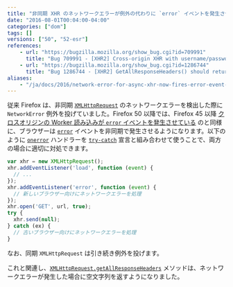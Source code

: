 ```yaml
---
title: "非同期 XHR のネットワークエラーが例外の代わりに `error` イベントを発生させるようになり、`getAllResponseHeaders()` は空文字列を返します"
date: "2016-08-01T00:04:00-04:00"
categories: ["dom"]
tags: []
versions: ["50", "52-esr"]
references:
    - url: "https://bugzilla.mozilla.org/show_bug.cgi?id=709991"
      title: "Bug 709991 - [XHR2] Cross-origin XHR with username/password in URL throws"
    - url: "https://bugzilla.mozilla.org/show_bug.cgi?id=1286744"
      title: "Bug 1286744 - [XHR2] GetAllResponseHeaders() should return an empty string if the XHR failed."
aliases:
    - "/ja/docs/2016/network-error-for-async-xhr-now-fires-error-event-instead-of-throwing/"
---
```

従来 Firefox は、非同期 [`XMLHttpRequest`](https://developer.mozilla.org/docs/Web/API/XMLHttpRequest) のネットワークエラーを検出した際に `NetworkError` 例外を投げていました。Firefox 50 以降では、Firefox 45 以降 [クロスオリジンの Worker 読み込みが `error` イベントを発生させている](https://www.fxsitecompat.dev/ja/docs/2016/loading-cross-origin-worker-now-fires-error-event-instead-of-throwing-worker-in-sandboxed-iframe-no-longer-allowed/) のと同様に、ブラウザーは [`error`](https://developer.mozilla.org/docs/Web/Events/error) イベントを非同期で発生させるようになります。以下のように [`onerror`](https://developer.mozilla.org/docs/Web/API/XMLHttpRequestEventTarget/onerror) ハンドラーを [`try-catch`](https://developer.mozilla.org/docs/Web/JavaScript/Reference/Statements/try...catch) 宣言と組み合わせて使うことで、両方の場合に適切に対処できます。

```js
var xhr = new XMLHttpRequest();
xhr.addEventListener('load', function (event) {
  // ...
});
xhr.addEventListener('error', function (event) {
  // 新しいブラウザー向けにネットワークエラーを処理
});
xhr.open('GET', url, true);
try {
  xhr.send(null);
} catch (ex) {
  // 古いブラウザー向けにネットワークエラーを処理
}
```

なお、同期 `XMLHttpRequest` は引き続き例外を投げます。

これと関連し、[`XMLHttpRequest.getAllResponseHeaders`](https://developer.mozilla.org/docs/Web/API/XMLHttpRequest/getAllResponseHeaders) メソッドは、ネットワークエラーが発生した場合に空文字列を返すようになりました。
